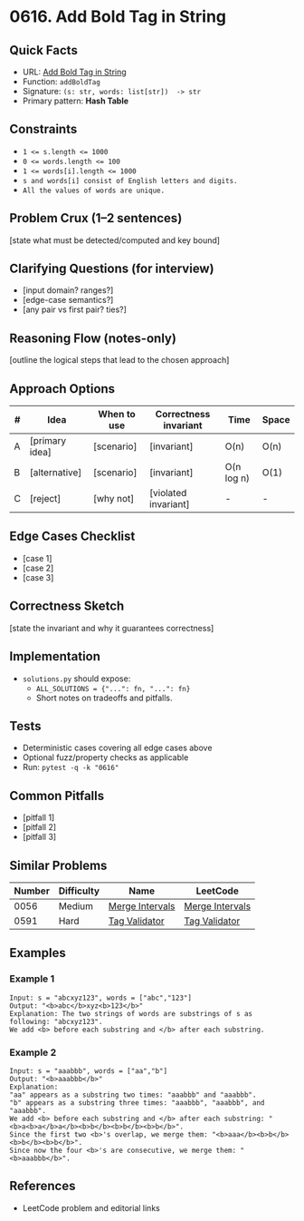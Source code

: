 # 0616. Add Bold Tag in String

## Quick Facts

- URL: [Add Bold Tag in String](https://leetcode.com/problems/add-bold-tag-in-string/)
- Function: `addBoldTag`
- Signature: `(s: str, words: list[str])  -> str`
- Primary pattern: **Hash Table**

## Constraints

- `1 <= s.length <= 1000`
- `0 <= words.length <= 100`
- `1 <= words[i].length <= 1000`
- `s and words[i] consist of English letters and digits.`
- `All the values of words are unique.`

## Problem Crux (1–2 sentences)

[state what must be detected/computed and key bound]

## Clarifying Questions (for interview)

- [input domain? ranges?]
- [edge-case semantics?]
- [any pair vs first pair? ties?]

## Reasoning Flow (notes-only)

[outline the logical steps that lead to the chosen approach]

## Approach Options

| # | Idea | When to use | Correctness invariant | Time | Space |
|---|------|-------------|-----------------------|------|-------|
| A | [primary idea] | [scenario] | [invariant] | O(n) | O(n) |
| B | [alternative] | [scenario] | [invariant] | O(n log n) | O(1) |
| C | [reject] | [why not] | [violated invariant] | - | - |

## Edge Cases Checklist

- [case 1]
- [case 2]
- [case 3]

## Correctness Sketch

[state the invariant and why it guarantees correctness]

## Implementation

- `solutions.py` should expose:
  - `ALL_SOLUTIONS = {"...": fn, "...": fn}`
  - Short notes on tradeoffs and pitfalls.

## Tests

- Deterministic cases covering all edge cases above
- Optional fuzz/property checks as applicable
- Run: `pytest -q -k "0616"`

## Common Pitfalls

- [pitfall 1]
- [pitfall 2]
- [pitfall 3]

## Similar Problems

| Number | Difficulty | Name | LeetCode |
|---|---|---|---|
| 0056 | Medium | [Merge Intervals](../0056-merge-intervals/readme.md) | [Merge Intervals](https://leetcode.com/problems/merge-intervals/) |
| 0591 | Hard | [Tag Validator](../0591-tag-validator/readme.md) | [Tag Validator](https://leetcode.com/problems/tag-validator/) |

## Examples

### Example 1

```text
Input: s = "abcxyz123", words = ["abc","123"]
Output: "<b>abc</b>xyz<b>123</b>"
Explanation: The two strings of words are substrings of s as following: "abcxyz123".
We add <b> before each substring and </b> after each substring.
```

### Example 2

```text
Input: s = "aaabbb", words = ["aa","b"]
Output: "<b>aaabbb</b>"
Explanation: 
"aa" appears as a substring two times: "aaabbb" and "aaabbb".
"b" appears as a substring three times: "aaabbb", "aaabbb", and "aaabbb".
We add <b> before each substring and </b> after each substring: "<b>a<b>a</b>a</b><b>b</b><b>b</b><b>b</b>".
Since the first two <b>'s overlap, we merge them: "<b>aaa</b><b>b</b><b>b</b><b>b</b>".
Since now the four <b>'s are consecutive, we merge them: "<b>aaabbb</b>".
```

## References

- LeetCode problem and editorial links
